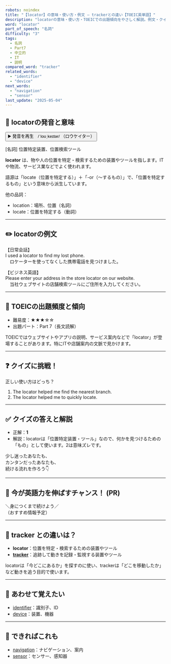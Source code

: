 ```yaml
---
robots: noindex
title: "【locator】の意味・使い方・例文 ― trackerとの違い【TOEIC英単語】"
description: "locatorの意味・使い方・TOEICでの出題傾向をやさしく解説。例文・クイズ付きでtrackerとの違いもわかりやすく学べます。"
word: "locator"
part_of_speech: "名詞"
difficulty: "3"
tags:
  - 名詞
  - Part7
  - 中立的
  - IT
  - 説明
compared_word: "tracker"
related_words:
  - "identifier"
  - "device"
next_words:
  - "navigation"
  - "sensor"
last_update: "2025-05-04"
---
```


## 🔰 locatorの発音と意味

<button class="play-audio" onclick="playTTS('locator')">
  <span class="play-audio-main">
    ▶️ 発音を再生　/ˈloʊˌkeɪtər/
  </span>
  <span class="play-audio-sub">
    （ロウケイター）
  </span>
</button>

[名詞] 位置特定装置、位置検索ツール

**locator** は、物や人の位置を特定・検索するための装置やツールを指します。ITや物流、サービス業などでよく使われます。

語源は「locate（位置を特定する）」＋「-or（～するもの）」で、「位置を特定するもの」という意味から派生しています。

他の品詞：  
- location：場所、位置（名詞）
- locate：位置を特定する（動詞）

---

## ✏️ locatorの例文

【日常会話】  
I used a locator to find my lost phone.  
　ロケーターを使ってなくした携帯電話を見つけました。

【ビジネス英語】  
Please enter your address in the store locator on our website.  
　当社ウェブサイトの店舗検索ツールにご住所を入力してください。

---

## 🎯 TOEICの出題頻度と傾向

- 難易度：★★★☆☆
- 出題パート：Part 7（長文読解）

TOEICではウェブサイトやアプリの説明、サービス案内などで「locator」が登場することがあります。特にITや店舗案内の文脈で見かけます。

---

## ❓ クイズに挑戦！

正しい使い方はどっち？

1. The locator helped me find the nearest branch.  
2. The locator helped me to quickly locate.

---

## ✅ クイズの答えと解説

- 正解：**1**
- 解説：locatorは「位置特定装置・ツール」なので、何かを見つけるための「もの」として使います。2は意味ズレです。

少し迷ったあなたも、  
カンタンだったあなたも、  
続ける流れを作ろう👇️

---

## 🚀 今が英語力を伸ばすチャンス！ (PR)

<div class="info-center">
＼身につくまで続けよう／<br>  
（おすすめ情報予定）
</div>

---

## 🤔  tracker との違いは？

- **locator**：位置を特定・検索するための装置やツール
- **[tracker](/word/tracker/)**：追跡して動きを記録・監視する装置やツール

locatorは「今どこにあるか」を探すのに使い、trackerは「どこを移動したか」など動きを追う目的で使います。

---

## 🧩 あわせて覚えたい

- [identifier](/word/identifier/)：識別子、ID
- [device](/word/device/)：装置、機器

---

## 📖 できればこれも

- [navigation](/word/navigation/)：ナビゲーション、案内
- [sensor](/word/sensor/)：センサー、感知器

<!-- cvid: aid26_bid24 -->
